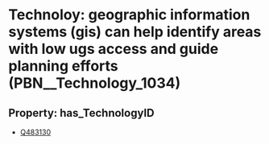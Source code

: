 # Technoloy: __geographic information systems (gis) can help identify areas with low ugs access and guide planning efforts__ (PBN__Technology_1034)

## Property: has_TechnologyID

* [Q483130](Q483130)

